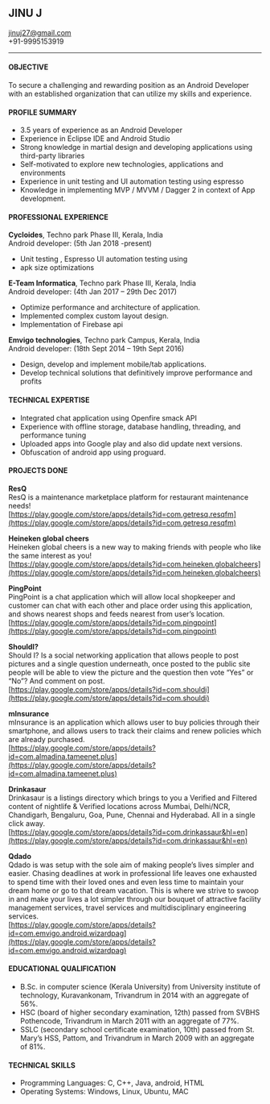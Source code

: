 ## JINU J  
jinuj27@gmail.com  
+91-9995153919  

---

#### OBJECTIVE  
To secure a challenging and rewarding position as an Android Developer with an established
organization that can utilize my skills and experience.

#### PROFILE SUMMARY
+ 3.5 years of experience as an Android Developer  
+ Experience in Eclipse IDE and Android Studio  
+ Strong knowledge in martial design and developing applications using third-party libraries  
+ Self-motivated to explore new technologies, applications and environments  
+ Experience in unit testing and UI automation testing using espresso  
+ Knowledge in implementing MVP / MVVM / Dagger 2 in context of App development.  

#### PROFESSIONAL EXPERIENCE  
<b>Cycloides</b>, Techno park Phase III, Kerala, India  
Android developer: (5th Jan 2018 -present)  
+ Unit testing , Espresso UI automation testing using  
+ apk size optimizations  
  
<b>E-Team Informatica</b>, Techno park Phase III, Kerala, India   
Android developer: (4th Jan 2017 – 29th Dec 2017)  
+ Optimize performance and architecture of application.  
+ Implemented complex custom layout design.  
+ Implementation of Firebase api 

<b>Emvigo technologies</b>, Techno park Campus, Kerala, India  
Android developer: (18th Sept 2014 – 19th Sept 2016)  
+ Design, develop and implement mobile/tab applications.
+ Develop technical solutions that definitively improve performance and profits

#### TECHNICAL EXPERTISE
+ Integrated chat application using Openfire smack API
+ Experience with offline storage, database handling, threading, and performance tuning
+ Uploaded apps into Google play and also did update next versions.
+ Obfuscation of android app using proguard.

#### PROJECTS DONE  
<b>ResQ</b>  
ResQ is a maintenance marketplace platform for restaurant maintenance needs!  
[https://play.google.com/store/apps/details?id=com.getresq.resqfm](https://play.google.com/store/apps/details?id=com.getresq.resqfm)
  
<b>Heineken global cheers</b>  
Heineken global cheers is a new way to making friends with people who like the same interest as you!   
[https://play.google.com/store/apps/details?id=com.heineken.globalcheers](https://play.google.com/store/apps/details?id=com.heineken.globalcheers)
  
<b>PingPoint</b>  
PingPoint is a chat application which will allow local shopkeeper and customer can chat with each other
and place order using this application, and shows nearest shops and feeds nearest from user’s location.   
[https://play.google.com/store/apps/details?id=com.pingpoint](https://play.google.com/store/apps/details?id=com.pingpoint)
  
<b>ShouldI?</b>  
Should I? Is a social networking application that allows people to post pictures and a single question
underneath, once posted to the public site people will be able to view the picture and the question then
vote “Yes” or “No”? And comment on post.  
[https://play.google.com/store/apps/details?id=com.shouldi](https://play.google.com/store/apps/details?id=com.shouldi)
  
<b>mInsurance</b>  
mInsurance is an application which allows user to buy policies through their smartphone, and allows
users to track their claims and renew policies which are already purchased.  
[https://play.google.com/store/apps/details?id=com.almadina.tameenet.plus](https://play.google.com/store/apps/details?id=com.almadina.tameenet.plus)
  
<b>Drinkasaur</b>  
Drinkasaur is a listings directory which brings to you a Verified and Filtered content of nightlife & Verified
locations across Mumbai, Delhi/NCR, Chandigarh, Bengaluru, Goa, Pune, Chennai and Hyderabad. All in a
single click away.  
[https://play.google.com/store/apps/details?id=com.drinkassaur&hl=en](https://play.google.com/store/apps/details?id=com.drinkassaur&hl=en)
  
<b>Qdado</b>  
Qdado is was setup with the sole aim of making people’s lives simpler and easier. Chasing deadlines at
work in professional life leaves one exhausted to spend time with their loved ones and even less time to
maintain your dream home or go to that dream vacation. This is where we strive to swoop in and make
your lives a lot simpler through our bouquet of attractive facility management services, travel services
and multidisciplinary engineering services.  
[https://play.google.com/store/apps/details?id=com.emvigo.android.wizardpag](https://play.google.com/store/apps/details?id=com.emvigo.android.wizardpag)
  
#### EDUCATIONAL QUALIFICATION  
+ B.Sc. in computer science (Kerala University) from University institute of technology,
Kuravankonam, Trivandrum in 2014 with an aggregate of 56%.  
+ HSC (board of higher secondary examination, 12th) passed from SVBHS Pothencode, Trivandrum
in March 2011 with an aggregate of 77%.  
+ SSLC (secondary school certificate examination, 10th) passed from St. Mary’s HSS, Pattom, and
Trivandrum in March 2009 with an aggregate of 81%.  
  
#### TECHNICAL SKILLS  
+ Programming Languages: C, C++, Java, android, HTML  
+ Operating Systems: Windows, Linux, Ubuntu, MAC  
